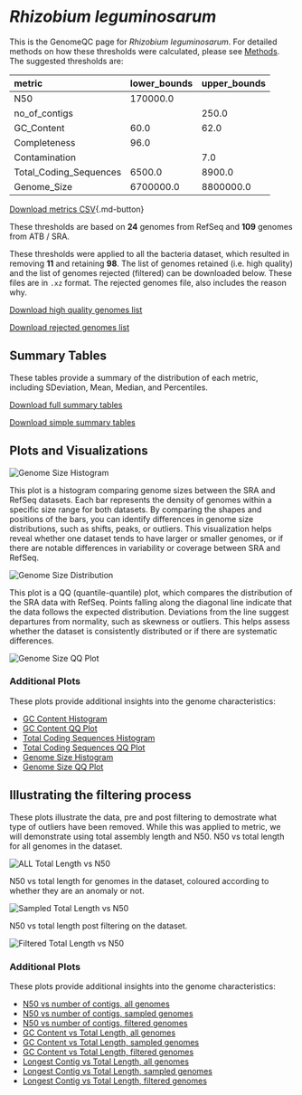 # *Rhizobium leguminosarum*

This is the GenomeQC page for *Rhizobium leguminosarum*. For detailed methods on how these thresholds were calculated, please see [Methods](../../methods.md).
The suggested thresholds are: 

| metric                 | lower_bounds   | upper_bounds   |
|:-----------------------|:---------------|:---------------|
| N50                    | 170000.0       |                |
| no_of_contigs          |                | 250.0          |
| GC_Content             | 60.0           | 62.0           |
| Completeness           | 96.0           |                |
| Contamination          |                | 7.0            |
| Total_Coding_Sequences | 6500.0         | 8900.0         |
| Genome_Size            | 6700000.0      | 8800000.0      |

[Download metrics CSV](Rhizobium_leguminosarum_metrics.csv){.md-button}


These thresholds are based on **24** genomes from RefSeq and **109** genomes from ATB / SRA.

These thresholds were applied to all the bacteria dataset, which resulted in removing **11** and retaining **98**.
The list of genomes retained (i.e. high quality) and the list of genomes rejected (filtered) can be downloaded below. These files are in `.xz` format. The rejected genomes file, also includes the reason why.

[Download high quality genomes list](Rhizobium_leguminosarum_high_quality_genomes.csv.xz)


[Download rejected genomes list](Rhizobium_leguminosarum_filtered_out_genomes.csv.xz)



## Summary Tables
These tables provide a summary of the distribution of each metric, including SDeviation, Mean, Median, and Percentiles.

[Download full summary tables](summary.csv)

[Download simple summary tables](selected_summary.csv)

## Plots and Visualizations

![Genome Size Histogram](Genome_Size_refseq_histogram_kde.png)

This plot is a histogram comparing genome sizes between the SRA and RefSeq datasets. Each bar represents the density of genomes within a specific size range for both datasets. By comparing the shapes and positions of the bars, you can identify differences in genome size distributions, such as shifts, peaks, or outliers. This visualization helps reveal whether one dataset tends to have larger or smaller genomes, or if there are notable differences in variability or coverage between SRA and RefSeq.

![Genome Size Distribution](Genome_Size_refseq_histogram_kde.png)

This plot is a QQ (quantile-quantile) plot, which compares the distribution of the SRA data with RefSeq. Points falling along the diagonal line indicate that the data follows the expected distribution. Deviations from the line suggest departures from normality, such as skewness or outliers. This helps assess whether the dataset is consistently distributed or if there are systematic differences.

![Genome Size QQ Plot](Genome_Size_refseq_qqplot.png)

### Additional Plots

These plots provide additional insights into the genome characteristics:

- [GC Content Histogram](GC_Content_refseq_histogram_kde.png)
- [GC Content QQ Plot](GC_Content_refseq_qqplot.png)
- [Total Coding Sequences Histogram](Total_Coding_Sequences_refseq_histogram_kde.png)
- [Total Coding Sequences QQ Plot](Total_Coding_Sequences_refseq_qqplot.png)
- [Genome Size Histogram](Genome_Size_refseq_histogram_kde.png)
- [Genome Size QQ Plot](Genome_Size_refseq_qqplot.png)
## Illustrating the filtering process
These plots illustrate the data, pre and post filtering to demostrate what type of outliers have been removed. While this was applied to metric, we will demonstrate using total assembly length and N50.
N50 vs total length for all genomes in the dataset.

![ALL Total Length vs N50](Rhizobium_leguminosarum_all_total_length_N50.png)

N50 vs total length for genomes in the dataset, coloured according to whether they are an anomaly or not.

![Sampled Total Length vs N50](Rhizobium_leguminosarum_sample_total_length_N50.png)

N50 vs total length post filtering on the dataset.

![Filtered Total Length vs N50](Rhizobium_leguminosarum_filt_total_length_N50.png)

### Additional Plots

These plots provide additional insights into the genome characteristics:

- [N50 vs number of contigs, all genomes](Rhizobium_leguminosarum_all_N50_number.png)
- [N50 vs number of contigs, sampled genomes](Rhizobium_leguminosarum_sample_N50_number.png)
- [N50 vs number of contigs, filtered genomes](Rhizobium_leguminosarum_filt_N50_number.png)
- [GC Content vs Total Length, all genomes](Rhizobium_leguminosarum_all_total_length_GC_Content.png)
- [GC Content vs Total Length, sampled genomes](Rhizobium_leguminosarum_sample_total_length_GC_Content.png)
- [GC Content vs Total Length, filtered genomes](Rhizobium_leguminosarum_filt_total_length_GC_Content.png)
- [Longest Contig vs Total Length, all genomes](Rhizobium_leguminosarum_all_total_length_longest.png)
- [Longest Contig vs Total Length, sampled genomes](Rhizobium_leguminosarum_sample_total_length_longest.png)
- [Longest Contig vs Total Length, filtered genomes](Rhizobium_leguminosarum_filt_total_length_longest.png)
